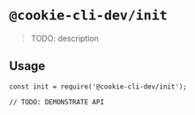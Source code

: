 # `@cookie-cli-dev/init`

> TODO: description

## Usage

```
const init = require('@cookie-cli-dev/init');

// TODO: DEMONSTRATE API
```
